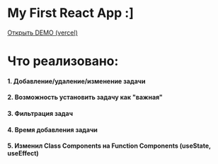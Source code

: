 # My First React App :]
[Открыть DEMO (vercel)](https://todo-arturtkachenko93.vercel.app/)

# Что реализовано:
#### 1. Добавление/удаление/изменение задачи
#### 2. Возможность установить задачу как "важная"
#### 3. Фильтрация задач
#### 4. Время добавления задачи
#### 5. Изменил Class Components на Function Components (useState, useEffect)


